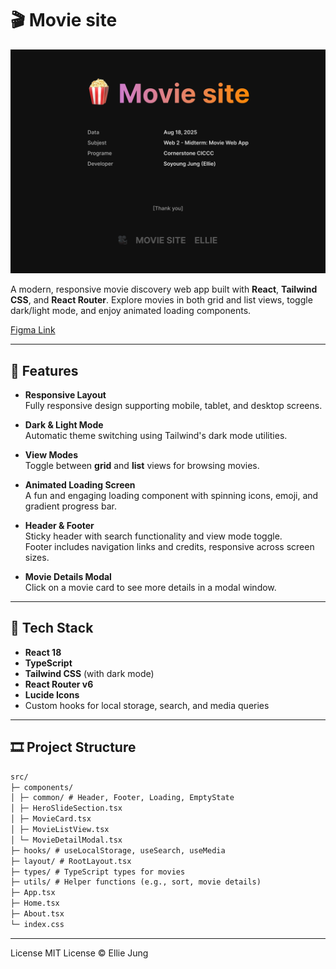 # 🎬 Movie site

![cover image](/public/cover.png)

A modern, responsive movie discovery web app built with **React**, **Tailwind CSS**, and **React Router**. Explore movies in both grid and list views, toggle dark/light mode, and enjoy animated loading components.

[Figma Link](https://www.figma.com/design/C2L1HdVGDySTiKXntUnSFD/Movie-site?node-id=2-460&t=qL18OAOSkCisVyAf-0)

---

## 🍿 Features

- **Responsive Layout**  
  Fully responsive design supporting mobile, tablet, and desktop screens.
- **Dark & Light Mode**  
  Automatic theme switching using Tailwind's dark mode utilities.
- **View Modes**  
  Toggle between **grid** and **list** views for browsing movies.

- **Animated Loading Screen**  
  A fun and engaging loading component with spinning icons, emoji, and gradient progress bar.

- **Header & Footer**  
  Sticky header with search functionality and view mode toggle.  
  Footer includes navigation links and credits, responsive across screen sizes.

- **Movie Details Modal**  
  Click on a movie card to see more details in a modal window.

---

## 🎥 Tech Stack

- **React 18**
- **TypeScript**
- **Tailwind CSS** (with dark mode)
- **React Router v6**
- **Lucide Icons**
- Custom hooks for local storage, search, and media queries

---

## 🎞️ Project Structure

```markdown
src/
├─ components/
│ ├─ common/ # Header, Footer, Loading, EmptyState
│ ├─ HeroSlideSection.tsx
│ ├─ MovieCard.tsx
│ ├─ MovieListView.tsx
│ └─ MovieDetailModal.tsx
├─ hooks/ # useLocalStorage, useSearch, useMedia
├─ layout/ # RootLayout.tsx
├─ types/ # TypeScript types for movies
├─ utils/ # Helper functions (e.g., sort, movie details)
├─ App.tsx
├─ Home.tsx
├─ About.tsx
└─ index.css
```

---

License
MIT License © Ellie Jung

